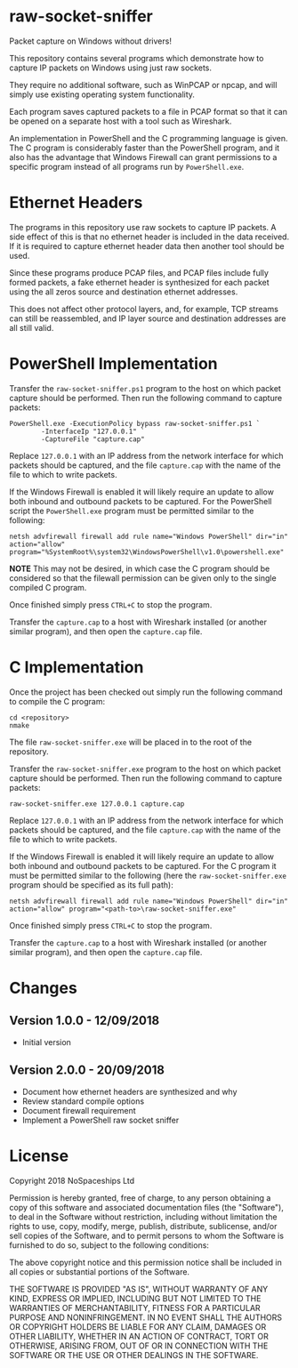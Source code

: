 
# raw-socket-sniffer

Packet capture on Windows without drivers!

This repository contains several programs which demonstrate how to capture IP
packets on Windows using just raw sockets.

They require no additional software, such as WinPCAP or npcap, and will simply
use existing operating system functionality.

Each program saves captured packets to a file in PCAP format so that it can be
opened on a separate host with a tool such as Wireshark.

An implementation in PowerShell and the C programming language is given.  The
C program is considerably faster than the PowerShell program, and it also has
the advantage that Windows Firewall can grant permissions to a specific program
instead of all programs run by `PowerShell.exe`.

# Ethernet Headers

The programs in this repository use raw sockets to capture IP packets.  A side
effect of this is that no ethernet header is included in the data received.  If
it is required to capture ethernet header data then another tool should be used.

Since these programs produce PCAP files, and PCAP files include fully formed
packets, a fake ethernet header is synthesized for each packet using the all
zeros source and destination ethernet addresses.

This does not affect other protocol layers, and, for example, TCP streams
can still be reassembled, and IP layer source and destination addresses are
all still valid.

# PowerShell Implementation

Transfer the `raw-socket-sniffer.ps1` program to the host on which packet
capture should be performed.  Then run the following command to capture packets:

    PowerShell.exe -ExecutionPolicy bypass raw-socket-sniffer.ps1 `
            -InterfaceIp "127.0.0.1" `
            -CaptureFile "capture.cap"

Replace `127.0.0.1` with an IP address from the network interface for which
packets should be captured, and the file `capture.cap` with the name of the
file to which to write packets.

If the Windows Firewall is enabled it will likely require an update to allow
both inbound and outbound packets to be captured.  For the PowerShell script
the `PowerShell.exe` program must be permitted similar to the following:

    netsh advfirewall firewall add rule name="Windows PowerShell" dir="in" action="allow" program="%SystemRoot%\system32\WindowsPowerShell\v1.0\powershell.exe"

**NOTE** This may not be desired, in which case the C program should be
considered so that the filewall permission can be given only to the single
compiled C program.

Once finished simply press `CTRL+C` to stop the program.

Transfer the `capture.cap` to a host with Wireshark installed (or another
similar program), and then open the `capture.cap` file.

# C Implementation

Once the project has been checked out simply run the following command to
compile the C program:

    cd <repository>
    nmake

The file `raw-socket-sniffer.exe` will be placed in to the root of the
repository.

Transfer the `raw-socket-sniffer.exe` program to the host on which packet
capture should be performed.  Then run the following command to capture packets:

    raw-socket-sniffer.exe 127.0.0.1 capture.cap

Replace `127.0.0.1` with an IP address from the network interface for which
packets should be captured, and the file `capture.cap` with the name of the
file to which to write packets.

If the Windows Firewall is enabled it will likely require an update to allow
both inbound and outbound packets to be captured.  For the C program it must be
permitted similar to the following (here the `raw-socket-sniffer.exe` program
should be specified as its full path):

    netsh advfirewall firewall add rule name="Windows PowerShell" dir="in" action="allow" program="<path-to>\raw-socket-sniffer.exe"

Once finished simply press `CTRL+C` to stop the program.

Transfer the `capture.cap` to a host with Wireshark installed (or another
similar program), and then open the `capture.cap` file.

# Changes

## Version 1.0.0 - 12/09/2018

 * Initial version

## Version 2.0.0 - 20/09/2018

 * Document how ethernet headers are synthesized and why
 * Review standard compile options
 * Document firewall requirement
 * Implement a PowerShell raw socket sniffer

# License

Copyright 2018 NoSpaceships Ltd

Permission is hereby granted, free of charge, to any person obtaining a copy of
this software and associated documentation files (the "Software"), to deal in
the Software without restriction, including without limitation the rights to
use, copy, modify, merge, publish, distribute, sublicense, and/or sell copies
of the Software, and to permit persons to whom the Software is furnished to do
so, subject to the following conditions:

The above copyright notice and this permission notice shall be included in all
copies or substantial portions of the Software.

THE SOFTWARE IS PROVIDED "AS IS", WITHOUT WARRANTY OF ANY KIND, EXPRESS OR
IMPLIED, INCLUDING BUT NOT LIMITED TO THE WARRANTIES OF MERCHANTABILITY,
FITNESS FOR A PARTICULAR PURPOSE AND NONINFRINGEMENT. IN NO EVENT SHALL THE
AUTHORS OR COPYRIGHT HOLDERS BE LIABLE FOR ANY CLAIM, DAMAGES OR OTHER
LIABILITY, WHETHER IN AN ACTION OF CONTRACT, TORT OR OTHERWISE, ARISING FROM,
OUT OF OR IN CONNECTION WITH THE SOFTWARE OR THE USE OR OTHER DEALINGS IN THE
SOFTWARE.
